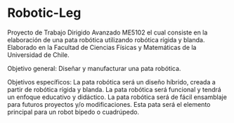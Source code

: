 # Robotic-Leg
Proyecto de Trabajo Dirigido Avanzado ME5102 el cual consiste en la elaboración de una pata robótica utilizando robótica rígida y blanda. Elaborado en la Facultad de Ciencias Físicas y Matemáticas de la Universidad de Chile.

Objetivo general: Diseñar y manufacturar una pata robótica. 

Objetivos específicos:
La pata robótica será un diseño híbrido, creada a partir de robótica rígida y blanda.
La pata robótica será funcional y tendrá un enfoque educativo y didáctico.
La pata robótica será de fácil ensamblaje para futuros proyectos y/o modificaciones.
Esta pata será el elemento principal para un robot bípedo o cuadrúpedo.
